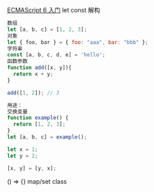 [ECMAScript 6 入门](http://es6.ruanyifeng.com/)
let const
解构
```javascript
数组
let [a, b, c] = [1, 2, 3];
对象
let { foo, bar } = { foo: "aaa", bar: "bbb" };
字符串
const [a, b, c, d, e] = 'hello';
函数参数
function add([x, y]){
  return x + y;
}

add([1, 2]); // 3

用途：
交换变量
function example() {
  return [1, 2, 3];
}
let [a, b, c] = example();

let x = 1;
let y = 2;

[x, y] = [y, x];

```

() => {}
map/set
class

